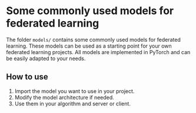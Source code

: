 # Some commonly used models for federated learning

The folder `models/` contains some commonly used models for federated learning.
These models can be used as a starting point for your own federated learning projects.
All models are implemented in PyTorch and can be easily adapted to your needs.

## How to use
1. Import the model you want to use in your project.
2. Modify the model architecture if needed.
3. Use them in your algorithm and server or client.

